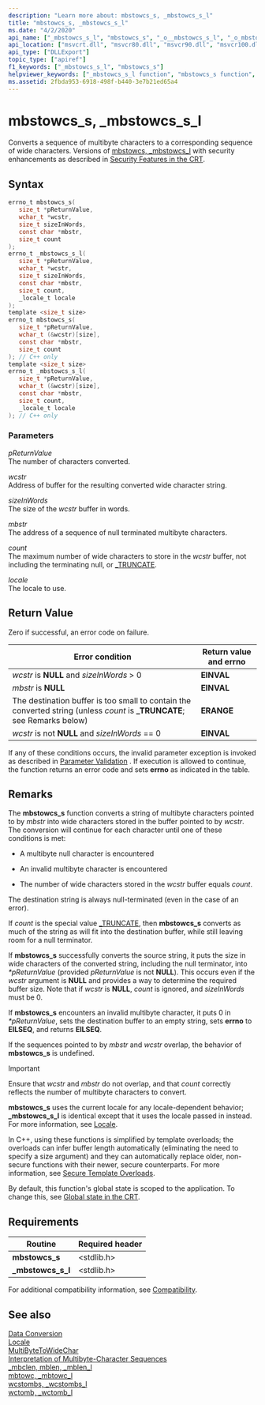 ```yaml
---
description: "Learn more about: mbstowcs_s, _mbstowcs_s_l"
title: "mbstowcs_s, _mbstowcs_s_l"
ms.date: "4/2/2020"
api_name: ["_mbstowcs_s_l", "mbstowcs_s", "_o__mbstowcs_s_l", "_o_mbstowcs_s"]
api_location: ["msvcrt.dll", "msvcr80.dll", "msvcr90.dll", "msvcr100.dll", "msvcr100_clr0400.dll", "msvcr110.dll", "msvcr110_clr0400.dll", "msvcr120.dll", "msvcr120_clr0400.dll", "ucrtbase.dll", "api-ms-win-crt-multibyte-l1-1-0.dll", "api-ms-win-crt-convert-l1-1-0.dll", "api-ms-win-crt-private-l1-1-0.dll"]
api_type: ["DLLExport"]
topic_type: ["apiref"]
f1_keywords: ["_mbstowcs_s_l", "mbstowcs_s"]
helpviewer_keywords: ["_mbstowcs_s_l function", "mbstowcs_s function", "mbstowcs_s_l function"]
ms.assetid: 2fbda953-6918-498f-b440-3e7b21ed65a4
---
```

# mbstowcs_s, _mbstowcs_s_l

Converts a sequence of multibyte characters to a corresponding sequence of wide characters. Versions of [mbstowcs, _mbstowcs_l](mbstowcs-mbstowcs-l.md) with security enhancements as described in [Security Features in the CRT](../../c-runtime-library/security-features-in-the-crt.md).

## Syntax

```C
errno_t mbstowcs_s(
   size_t *pReturnValue,
   wchar_t *wcstr,
   size_t sizeInWords,
   const char *mbstr,
   size_t count
);
errno_t _mbstowcs_s_l(
   size_t *pReturnValue,
   wchar_t *wcstr,
   size_t sizeInWords,
   const char *mbstr,
   size_t count,
   _locale_t locale
);
template <size_t size>
errno_t mbstowcs_s(
   size_t *pReturnValue,
   wchar_t (&wcstr)[size],
   const char *mbstr,
   size_t count
); // C++ only
template <size_t size>
errno_t _mbstowcs_s_l(
   size_t *pReturnValue,
   wchar_t (&wcstr)[size],
   const char *mbstr,
   size_t count,
   _locale_t locale
); // C++ only
```

### Parameters

*pReturnValue*<br/>
The number of characters converted.

*wcstr*<br/>
Address of buffer for the resulting converted wide character string.

*sizeInWords*<br/>
The size of the *wcstr* buffer in words.

*mbstr*<br/>
The address of a sequence of null terminated multibyte characters.

*count*<br/>
The maximum number of wide characters to store in the *wcstr* buffer, not including the terminating null, or [_TRUNCATE](../../c-runtime-library/truncate.md).

*locale*<br/>
The locale to use.

## Return Value

Zero if successful, an error code on failure.

|Error condition|Return value and **errno**|
|---------------------|------------------------------|
|*wcstr* is **NULL** and *sizeInWords* > 0|**EINVAL**|
|*mbstr* is **NULL**|**EINVAL**|
|The destination buffer is too small to contain the converted string (unless *count* is **_TRUNCATE**; see Remarks below)|**ERANGE**|
|*wcstr* is not **NULL** and *sizeInWords* == 0|**EINVAL**|

If any of these conditions occurs, the invalid parameter exception is invoked as described in [Parameter Validation](../../c-runtime-library/parameter-validation.md) . If execution is allowed to continue, the function returns an error code and sets **errno** as indicated in the table.

## Remarks

The **mbstowcs_s** function converts a string of multibyte characters pointed to by *mbstr* into wide characters stored in the buffer pointed to by *wcstr*. The conversion will continue for each character until one of these conditions is met:

- A multibyte null character is encountered

- An invalid multibyte character is encountered

- The number of wide characters stored in the *wcstr* buffer equals *count*.

The destination string is always null-terminated (even in the case of an error).

If *count* is the special value [_TRUNCATE](../../c-runtime-library/truncate.md), then **mbstowcs_s** converts as much of the string as will fit into the destination buffer, while still leaving room for a null terminator.

If **mbstowcs_s** successfully converts the source string, it puts the size in wide characters of the converted string, including the null terminator, into *&#42;pReturnValue* (provided *pReturnValue* is not **NULL**). This occurs even if the *wcstr* argument is **NULL** and provides a way to determine the required buffer size. Note that if *wcstr* is **NULL**, *count* is ignored, and *sizeInWords* must be 0.

If **mbstowcs_s** encounters an invalid multibyte character, it puts 0 in *&#42;pReturnValue*, sets the destination buffer to an empty string, sets **errno** to **EILSEQ**, and returns **EILSEQ**.

If the sequences pointed to by *mbstr* and *wcstr* overlap, the behavior of **mbstowcs_s** is undefined.

> [!IMPORTANT]
> Ensure that *wcstr* and *mbstr* do not overlap, and that *count* correctly reflects the number of multibyte characters to convert.

**mbstowcs_s** uses the current locale for any locale-dependent behavior; **_mbstowcs_s_l** is identical except that it uses the locale passed in instead. For more information, see [Locale](../../c-runtime-library/locale.md).

In C++, using these functions is simplified by template overloads; the overloads can infer buffer length automatically (eliminating the need to specify a size argument) and they can automatically replace older, non-secure functions with their newer, secure counterparts. For more information, see [Secure Template Overloads](../../c-runtime-library/secure-template-overloads.md).

By default, this function's global state is scoped to the application. To change this, see [Global state in the CRT](../global-state.md).

## Requirements

|Routine|Required header|
|-------------|---------------------|
|**mbstowcs_s**|\<stdlib.h>|
|**_mbstowcs_s_l**|\<stdlib.h>|

For additional compatibility information, see [Compatibility](../../c-runtime-library/compatibility.md).

## See also

[Data Conversion](../../c-runtime-library/data-conversion.md)<br/>
[Locale](../../c-runtime-library/locale.md)<br/>
[MultiByteToWideChar](/windows/win32/api/stringapiset/nf-stringapiset-multibytetowidechar)<br/>
[Interpretation of Multibyte-Character Sequences](../../c-runtime-library/interpretation-of-multibyte-character-sequences.md)<br/>
[_mbclen, mblen, _mblen_l](mbclen-mblen-mblen-l.md)<br/>
[mbtowc, _mbtowc_l](mbtowc-mbtowc-l.md)<br/>
[wcstombs, _wcstombs_l](wcstombs-wcstombs-l.md)<br/>
[wctomb, _wctomb_l](wctomb-wctomb-l.md)<br/>
